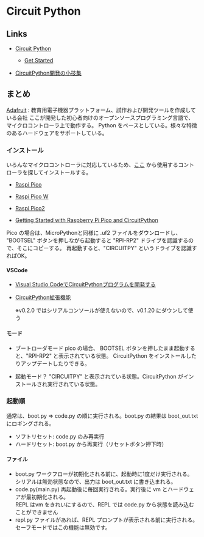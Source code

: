 # Circuit Python

## Links

- [Circuit Python](https://circuitpython.org/)
  - [Get Started](https://learn.adafruit.com/welcome-to-circuitpython)

- [CircuitPython開発の小技集](https://qiita.com/komde/items/9f54fecf302f8c41bb3d)

## まとめ

[Adafruit](https://www.adafruit.com/) : 教育用電子機器プラットフォーム、試作および開発ツールを作成している会社
ここが開発した初心者向けのオープンソースプログラミング言語で、マイクロコントローラ上で動作する。
Python をベースとしている。様々な特徴のあるハードウェアをサポートしている。


### インストール

いろんなマイクロコントローラに対応しているため、[ここ](https://circuitpython.org/downloads) から使用するコントローラを探してインストールする。

- [Raspi Pico](https://circuitpython.org/board/raspberry_pi_pico/)
- [Raspi Pico W](https://circuitpython.org/board/raspberry_pi_pico_w/)
- [Raspi Pico2](https://circuitpython.org/board/raspberry_pi_pico2/)


- [Getting Started with Raspberry Pi Pico and CircuitPython](https://learn.adafruit.com/getting-started-with-raspberry-pi-pico-circuitpython/circuitpython)

Pico の場合は、MicroPythonと同様に .uf2 ファイルをダウンロードし、
"BOOTSEL" ボタンを押しながら起動すると "RPI-RP2" ドライブを認識するので、そこにコピーする。
再起動すると、"CIRCUITPY" というドライブを認識すればOK。

#### VSCode

- [Visual Studio CodeでCircuitPythonプログラムを開発する](https://zenn.dev/seiichihorie/articles/20241106-circuitpython-vscode)
- [CircuitPython拡張機能](https://marketplace.visualstudio.com/items?itemName=joedevivo.vscode-circuitpython)

  ※v0.2.0 ではシリアルコンソールが使えないので、v0.1.20 にダウンして使う


#### モード

- ブートローダモード
  pico の場合、 BOOTSEL ボタンを押したまま起動すると、"RPI-RP2" と表示されている状態。
  CircuitPython をインストールしたりアップデートしたりできる。

- 起動モード？
  "CIRCUITPY" と表示されている状態。CircuitPython がインストールされ実行されている状態。

### 起動順

通常は、boot.py => code.py の順に実行される。boot.py の結果は boot_out.txt にロギングされる。

- ソフトリセット: code.py のみ再実行
- ハードリセット: boot.py から再実行（リセットボタン押下時）

#### ファイル

- boot.py
  ワークフローが初期化される前に、起動時に1度だけ実行される。  
  シリアルは無効状態なので、出力は boot_out.txt に書き込まれる。  
- code.py(main.py)
  再起動後に毎回実行される。実行後に vm とハードウェアが最初期化される。  
  REPL はvm をきれいにするので、REPL では code.py から状態を読み込むことができません  
- repl.py
  ファイルがあれば、REPL プロンプトが表示される前に実行される。  
  セーフモードではこの機能は無効です。  


